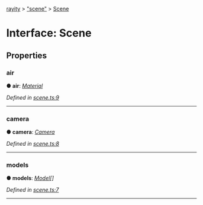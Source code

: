 [rayity](../README.md) > ["scene"](../modules/_scene_.md) > [Scene](../interfaces/_scene_.scene.md)



# Interface: Scene


## Properties
<a id="air"></a>

###  air

**●  air**:  *[Material](_material_.material.md)* 

*Defined in [scene.ts:9](https://github.com/gribbet/rayity/blob/b9938d8/src/scene.ts#L9)*





___

<a id="camera"></a>

###  camera

**●  camera**:  *[Camera](_camera_.camera.md)* 

*Defined in [scene.ts:8](https://github.com/gribbet/rayity/blob/b9938d8/src/scene.ts#L8)*





___

<a id="models"></a>

###  models

**●  models**:  *[Model](_model_.model.md)[]* 

*Defined in [scene.ts:7](https://github.com/gribbet/rayity/blob/b9938d8/src/scene.ts#L7)*





___


